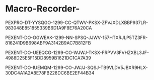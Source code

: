 # Macro-Recorder-

PEXPRO-DT-YYSQGO-1299-CC-QTWV-PKSX-ZFVJXDLXBBP937LR-983048E851855339B6D1A9F8E76A20CA

PEXENT-DO-OGWEAK-1299-NN-SPSQ-JJWV-157HTXRJLP5TZ3FR-816241D9B698ABF9A3142B9AC7B812FB

PEXENT-DO-UEEQCG-1299-CO-WJWJ-TKSX-FRPVV3FVHZXBL3JF-4988D25E5F15DD8959B1621DC1CA7A39

PEXENT-DO-IUEMQM-1299-CO-JWJJ-SQSJ-TB9VLDV5JBXR9HLX-30DC4A1A2A8E78FB228DC6BE2EF44B34
